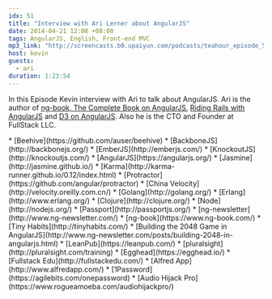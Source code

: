 ```yaml
---
idx: 51
title: "Interview with Ari Lerner about AngularJS"
date: 2014-04-21 12:00 +08:00
tags: AngularJS, English, Front-end MVC
mp3_link: "http://screencasts.b0.upaiyun.com/podcasts/teahour_episode_51.m4a"
host: kevin
guests:
  - ari
duration: 1:23:54
---
```

In this Episode Kevin interview with Ari to talk about AngularJS. Ari is the author of [ng-book, The Complete Book on AngularJS](https://www.ng-book.com/), [Riding Rails with AngularJS](https://leanpub.com/angularjs-rails) and [D3 on AngularJS](https://leanpub.com/d3angularjs). Also he is the CTO and Founder at FullStack LLC.

<section class="notes" markdown="1">
* [Beehive](https://github.com/auser/beehive)
* [BackboneJS](http://backbonejs.org/)
* [EmberJS](http://emberjs.com/)
* [KnockoutJS](http://knockoutjs.com/)
* [AngularJS](https://angularjs.org/)
* [Jasmine](http://jasmine.github.io/)
* [Karma](http://karma-runner.github.io/0.12/index.html)
* [Protractor](https://github.com/angular/protractor)
* [China Velocity](http://velocity.oreilly.com.cn/)
* [Golang](http://golang.org/)
* [Erlang](http://www.erlang.org/)
* [Clojure](http://clojure.org/)
* [Node](http://nodejs.org/)
* [Passport](http://passportjs.org/)
* [ng-newsletter](http://www.ng-newsletter.com/)
* [ng-book](https://www.ng-book.com/)
* [Tiny Habits](http://tinyhabits.com/)
* [Building the 2048 Game in AngularJS](http://www.ng-newsletter.com/posts/building-2048-in-angularjs.html)
* [LeanPub](https://leanpub.com/)
* [pluralsight](http://pluralsight.com/training)
* [Egghead](https://egghead.io/)
* [Fullstack Edu](http://fullstackedu.com/)
* [Alfred App](http://www.alfredapp.com/)
* [1Password](https://agilebits.com/onepassword)
* [Audio Hijack Pro](https://www.rogueamoeba.com/audiohijackpro/)
</section>
